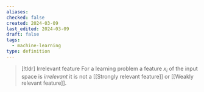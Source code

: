 ```yaml
---
aliases: 
checked: false
created: 2024-03-09
last_edited: 2024-03-09
draft: false
tags:
  - machine-learning
type: definition
---
```

>[!tldr] Irrelevant feature
>For a learning problem a feature $x_i$ of the input space is *irrelevant* it is not a [[Strongly relevant feature]] or [[Weakly relevant feature]].



